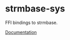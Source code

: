# strmbase-sys #
FFI bindings to strmbase.

[Documentation](https://retep998.github.io/doc/strmbase-sys/)
